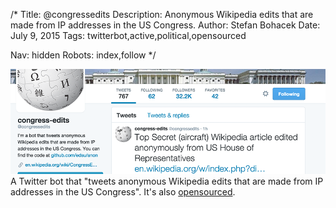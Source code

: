 /*
Title: @congressedits
Description: Anonymous Wikipedia edits that are made from IP addresses in the US Congress.
Author: Stefan Bohacek
Date: July 9, 2015
Tags: twitterbot,active,political,opensourced

Nav: hidden
Robots: index,follow
*/

[![](/content/bots/twitterbots/images/congressedits.png)](https://twitter.com/congressedits)
A Twitter bot that "tweets anonymous Wikipedia edits that are made from IP addresses in the US Congress". It's also [opensourced](https://github.com/edsu/anon).